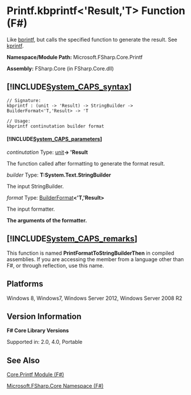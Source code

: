 # Printf.kbprintf<'Result,'T> Function (F#)

Like [bprintf](http://msdn.microsoft.com/en-us/library/5448c060-a61d-4f3d-a9ec-e0cc998b4d87), but calls the specified function to generate the result. See [kprintf](http://msdn.microsoft.com/en-us/library/fa31f68e-f039-4406-b9e1-688945430124).

**Namespace/Module Path:** Microsoft.FSharp.Core.Printf

**Assembly:** FSharp.Core (in FSharp.Core.dll)


## [!INCLUDE[System_CAPS_syntax](//System/Token/System_CAPS_syntax_md.md)]

```
// Signature:
kbprintf : (unit -> 'Result) -> StringBuilder -> BuilderFormat<'T,'Result> -> 'T

// Usage:
kbprintf continutation builder format
```

#### [!INCLUDE[System_CAPS_parameters](//System/Token/System_CAPS_parameters_md.md)]
*continutation*
Type: [unit](http://msdn.microsoft.com/en-us/library/00b837c2-6c8a-483a-87d3-0479c64037a7)**-&gt; 'Result**


The function called after formatting to generate the format result.


*builder*
Type: **T:System.Text.StringBuilder**


The input StringBuilder.


*format*
Type: [BuilderFormat](http://msdn.microsoft.com/en-us/library/79f817c8-9d0c-440c-9174-d6ef1eabcaa0)**&lt;'T,'Result&gt;**


The input formatter.



**The arguments of the formatter.**
## [!INCLUDE[System_CAPS_remarks](//System/Token/System_CAPS_remarks_md.md)]
This function is named **PrintFormatToStringBuilderThen** in compiled assemblies. If you are accessing the member from a language other than F#, or through reflection, use this name.


## Platforms
Windows 8, Windows7, Windows Server 2012, Windows Server 2008 R2


## Version Information
**F# Core Library Versions**

Supported in: 2.0, 4.0, Portable




## See Also
[Core.Printf Module &#40;F&#35;&#41;](Core.Printf+Module+28%F%2329%.md)

[Microsoft.FSharp.Core Namespace &#40;F&#35;&#41;](Microsoft.FSharp.Core+Namespace+28%F%2329%.md)

